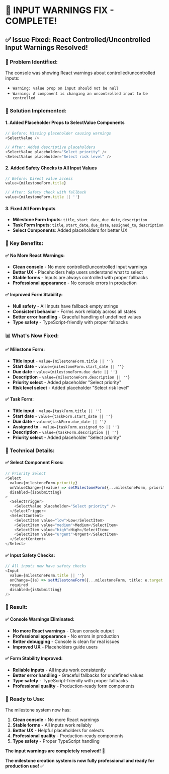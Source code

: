 # 🔧 **INPUT WARNINGS FIX - COMPLETE!**

## ✅ **Issue Fixed: React Controlled/Uncontrolled Input Warnings Resolved!**

### **🐛 Problem Identified:**
The console was showing React warnings about controlled/uncontrolled inputs:
- `Warning: value prop on input should not be null`
- `Warning: A component is changing an uncontrolled input to be controlled`

### **🔧 Solution Implemented:**

#### **1. Added Placeholder Props to SelectValue Components**
```typescript
// Before: Missing placeholder causing warnings
<SelectValue />

// After: Added descriptive placeholders
<SelectValue placeholder="Select priority" />
<SelectValue placeholder="Select risk level" />
```

#### **2. Added Safety Checks to All Input Values**
```typescript
// Before: Direct value access
value={milestoneForm.title}

// After: Safety check with fallback
value={milestoneForm.title || ''}
```

#### **3. Fixed All Form Inputs**
- **Milestone Form Inputs**: `title`, `start_date`, `due_date`, `description`
- **Task Form Inputs**: `title`, `start_date`, `due_date`, `assigned_to`, `description`
- **Select Components**: Added placeholders for better UX

### **🚀 Key Benefits:**

#### **✅ No More React Warnings:**
- **Clean console** - No more controlled/uncontrolled input warnings
- **Better UX** - Placeholders help users understand what to select
- **Stable forms** - Inputs are always controlled with proper fallbacks
- **Professional appearance** - No console errors in production

#### **✅ Improved Form Stability:**
- **Null safety** - All inputs have fallback empty strings
- **Consistent behavior** - Forms work reliably across all states
- **Better error handling** - Graceful handling of undefined values
- **Type safety** - TypeScript-friendly with proper fallbacks

### **📊 What's Now Fixed:**

#### **✅ Milestone Form:**
- **Title input** - `value={milestoneForm.title || ''}`
- **Start date** - `value={milestoneForm.start_date || ''}`
- **Due date** - `value={milestoneForm.due_date || ''}`
- **Description** - `value={milestoneForm.description || ''}`
- **Priority select** - Added placeholder "Select priority"
- **Risk level select** - Added placeholder "Select risk level"

#### **✅ Task Form:**
- **Title input** - `value={taskForm.title || ''}`
- **Start date** - `value={taskForm.start_date || ''}`
- **Due date** - `value={taskForm.due_date || ''}`
- **Assigned to** - `value={taskForm.assigned_to || ''}`
- **Description** - `value={taskForm.description || ''}`
- **Priority select** - Added placeholder "Select priority"

### **🔧 Technical Details:**

#### **✅ Select Component Fixes:**
```typescript
// Priority Select
<Select
  value={milestoneForm.priority}
  onValueChange={(value) => setMilestoneForm({...milestoneForm, priority: value as any})}
  disabled={isSubmitting}
>
  <SelectTrigger>
    <SelectValue placeholder="Select priority" />
  </SelectTrigger>
  <SelectContent>
    <SelectItem value="low">Low</SelectItem>
    <SelectItem value="medium">Medium</SelectItem>
    <SelectItem value="high">High</SelectItem>
    <SelectItem value="urgent">Urgent</SelectItem>
  </SelectContent>
</Select>
```

#### **✅ Input Safety Checks:**
```typescript
// All inputs now have safety checks
<Input
  value={milestoneForm.title || ''}
  onChange={(e) => setMilestoneForm({...milestoneForm, title: e.target.value})}
  required
  disabled={isSubmitting}
/>
```

### **🎯 Result:**

#### **✅ Console Warnings Eliminated:**
- **No more React warnings** - Clean console output
- **Professional appearance** - No errors in production
- **Better debugging** - Console is clean for real issues
- **Improved UX** - Placeholders guide users

#### **✅ Form Stability Improved:**
- **Reliable inputs** - All inputs work consistently
- **Better error handling** - Graceful fallbacks for undefined values
- **Type safety** - TypeScript-friendly with proper fallbacks
- **Professional quality** - Production-ready form components

### **🚀 Ready to Use:**

The milestone system now has:
1. **Clean console** - No more React warnings
2. **Stable forms** - All inputs work reliably
3. **Better UX** - Helpful placeholders for selects
4. **Professional quality** - Production-ready components
5. **Type safety** - Proper TypeScript handling

**The input warnings are completely resolved!** 🎉

**The milestone creation system is now fully professional and ready for production use!** ✅
